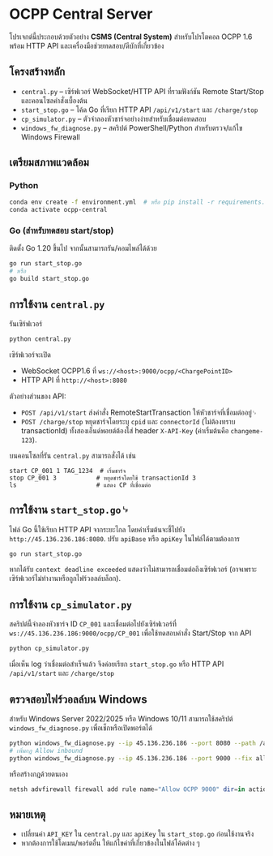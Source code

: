 # OCPP Central Server

โปรเจกต์นี้ประกอบด้วยตัวอย่าง **CSMS (Central System)** สำหรับโปรโตคอล OCPP 1.6 พร้อม HTTP API และเครื่องมือช่วยทดสอบ/ดีบักที่เกี่ยวข้อง

## โครงสร้างหลัก

- `central.py` – เซิร์ฟเวอร์ WebSocket/HTTP API ที่รวมฟังก์ชัน Remote Start/Stop และคอนโซลคำสั่งเบื้องต้น
- `start_stop.go` – โค้ด Go ที่เรียก HTTP API `/api/v1/start` และ `/charge/stop`
- `cp_simulator.py` – ตัวจำลองหัวชาร์จอย่างง่ายสำหรับเชื่อมต่อทดสอบ
- `windows_fw_diagnose.py` – สคริปต์ PowerShell/Python สำหรับตรวจ/แก้ไข Windows Firewall

## เตรียมสภาพแวดล้อม

### Python
```bash
conda env create -f environment.yml  # หรือ pip install -r requirements.txt
conda activate ocpp-central
```

### Go (สำหรับทดสอบ start/stop)
ติดตั้ง Go 1.20 ขึ้นไป จากนั้นสามารถรัน/คอมไพล์ได้ด้วย
```bash
go run start_stop.go
# หรือ
go build start_stop.go
```

## การใช้งาน `central.py`

รันเซิร์ฟเวอร์
```bash
python central.py
```
เซิร์ฟเวอร์จะเปิด
- WebSocket OCPP1.6 ที่ `ws://<host>:9000/ocpp/<ChargePointID>`
- HTTP API ที่ `http://<host>:8080`

ตัวอย่างส่วนของ API:
- `POST /api/v1/start` ส่งคำสั่ง RemoteStartTransaction ให้หัวชาร์จที่เชื่อมต่ออยู่␊
- `POST /charge/stop` หยุดชาร์จโดยระบุ `cpid` และ `connectorId` (ไม่ต้องทราบ transactionId)
ทั้งสองเอ็นด์พอยต์ต้องใส่ header `X-API-Key` (ค่าเริ่มต้นคือ `changeme-123`).

บนคอนโซลที่รัน `central.py` สามารถสั่งได้ เช่น
```
start CP_001 1 TAG_1234  # เริ่มชาร์จ
stop CP_001 3           # หยุดชาร์จโดยใช้ transactionId 3
ls                      # แสดง CP ที่เชื่อมต่อ
```

## การใช้งาน `start_stop.go`␊

ไฟล์ Go นี้ใช้เรียก HTTP API จากระยะไกล โดยค่าเริ่มต้นจะชี้ไปยัง `http://45.136.236.186:8080`.  ปรับ `apiBase` หรือ `apiKey` ในไฟล์ได้ตามต้องการ
```bash
go run start_stop.go
```
หากได้รับ `context deadline exceeded` แสดงว่าไม่สามารถเชื่อมต่อถึงเซิร์ฟเวอร์ (อาจเพราะเซิร์ฟเวอร์ไม่ทำงานหรือถูกไฟร์วอลล์บล็อก).

## การใช้งาน `cp_simulator.py`

สคริปต์นี้จำลองหัวชาร์จ ID `CP_001` และเชื่อมต่อไปยังเซิร์ฟเวอร์ที่ `ws://45.136.236.186:9000/ocpp/CP_001` เพื่อใช้ทดสอบคำสั่ง
Start/Stop จาก API
```bash
python cp_simulator.py
```
เมื่อเห็น log ว่าเชื่อมต่อสำเร็จแล้ว จึงค่อยเรียก `start_stop.go` หรือ HTTP API `/api/v1/start` และ `/charge/stop`

## ตรวจสอบไฟร์วอลล์บน Windows

สำหรับ Windows Server 2022/2025 หรือ Windows 10/11 สามารถใช้สคริปต์ `windows_fw_diagnose.py` เพื่อเช็กหรือเปิดพอร์ตได้
```bash
python windows_fw_diagnose.py --ip 45.136.236.186 --port 8080 --path /api/v1/health
# เพิ่มกฎ Allow inbound
python windows_fw_diagnose.py --ip 45.136.236.186 --port 9000 --fix allow-in
```
หรือสร้างกฎด้วยตนเอง
```powershell
netsh advfirewall firewall add rule name="Allow OCPP 9000" dir=in action=allow protocol=TCP localport=9000
```

## หมายเหตุ
- เปลี่ยนค่า `API_KEY` ใน `central.py` และ `apiKey` ใน `start_stop.go` ก่อนใช้งานจริง
- หากต้องการใช้โดเมน/พอร์ตอื่น ให้แก้ไขค่าที่เกี่ยวข้องในไฟล์โค้ดต่าง ๆ